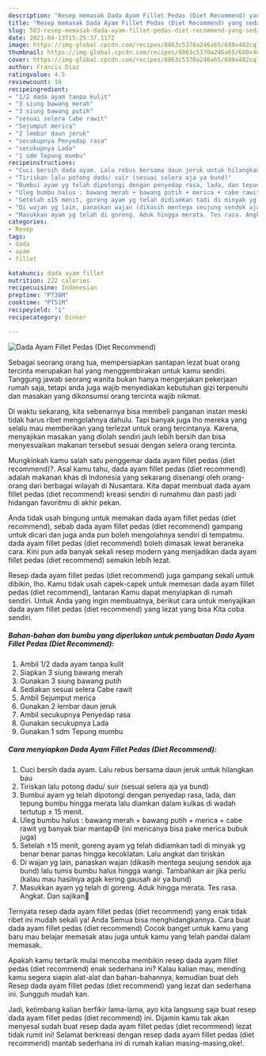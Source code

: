 ```yaml
---
description: "Resep memasak Dada Ayam Fillet Pedas (Diet Recommend) yang sedap Untuk Jualan"
title: "Resep memasak Dada Ayam Fillet Pedas (Diet Recommend) yang sedap Untuk Jualan"
slug: 503-resep-memasak-dada-ayam-fillet-pedas-diet-recommend-yang-sedap-untuk-jualan
date: 2021-04-13T15:25:37.117Z
image: https://img-global.cpcdn.com/recipes/8863c5370a246a65/680x482cq70/dada-ayam-fillet-pedas-diet-recommend-foto-resep-utama.jpg
thumbnail: https://img-global.cpcdn.com/recipes/8863c5370a246a65/680x482cq70/dada-ayam-fillet-pedas-diet-recommend-foto-resep-utama.jpg
cover: https://img-global.cpcdn.com/recipes/8863c5370a246a65/680x482cq70/dada-ayam-fillet-pedas-diet-recommend-foto-resep-utama.jpg
author: Francis Diaz
ratingvalue: 4.5
reviewcount: 10
recipeingredient:
- "1/2 dada ayam tanpa kulit"
- "3 siung bawang merah"
- "3 siung bawang putih"
- "sesuai selera Cabe rawit"
- "Sejumput merica"
- "2 lembar daun jeruk"
- "secukupnya Penyedap rasa"
- "secukupnya Lada"
- "1 sdm Tepung mumbu"
recipeinstructions:
- "Cuci bersih dada ayam. Lalu rebus bersama daun jeruk untuk hilangkan bau"
- "Tiriskan lalu potong dadu/ suir (sesuai selera aja ya bund)"
- "Bumbui ayam yg telah dipotongi dengan penyedap rasa, lada, dan tepung bumbu hingga merata lalu diamkan dalam kulkas di wadah tertutup ± 15 menit."
- "Uleg bumbu halus : bawang merah + bawang putih + merica + cabe rawit yg banyak biar mantap😅 (ini mericanya bisa pake merica bubuk juga)"
- "Setelah ±15 menit, goreng ayam yg telah didiamkan tadi di minyak yg benar benar panas hingga kecoklatan. Lalu angkat dan tiriskan"
- "Di wajan yg lain, panaskan wajan (dikasih mentega seujung sendok aja bund) lalu tumis bumbu halus hingga wangi. Tambahkan air jika perlu (kalau mau hasilnya agak kering gausah air ya bund)"
- "Masukkan ayam yg telah di goreng. Aduk hingga merata. Tes rasa. Angkat. Dan sajikan🥰"
categories:
- Resep
tags:
- dada
- ayam
- fillet

katakunci: dada ayam fillet 
nutrition: 222 calories
recipecuisine: Indonesian
preptime: "PT38M"
cooktime: "PT51M"
recipeyield: "1"
recipecategory: Dinner

---
```



![Dada Ayam Fillet Pedas (Diet Recommend)](https://img-global.cpcdn.com/recipes/8863c5370a246a65/680x482cq70/dada-ayam-fillet-pedas-diet-recommend-foto-resep-utama.jpg)

Sebagai seorang orang tua, mempersiapkan santapan lezat buat orang tercinta merupakan hal yang menggembirakan untuk kamu sendiri. Tanggung jawab seorang  wanita bukan hanya mengerjakan pekerjaan rumah saja, tetapi anda juga wajib menyediakan kebutuhan gizi terpenuhi dan masakan yang dikonsumsi orang tercinta wajib nikmat.

Di waktu  sekarang, kita sebenarnya bisa membeli panganan instan meski tidak harus ribet mengolahnya dahulu. Tapi banyak juga lho mereka yang selalu mau memberikan yang terlezat untuk orang tercintanya. Karena, menyajikan masakan yang diolah sendiri jauh lebih bersih dan bisa menyesuaikan makanan tersebut sesuai dengan selera orang tercinta. 



Mungkinkah kamu salah satu penggemar dada ayam fillet pedas (diet recommend)?. Asal kamu tahu, dada ayam fillet pedas (diet recommend) adalah makanan khas di Indonesia yang sekarang disenangi oleh orang-orang dari berbagai wilayah di Nusantara. Kita dapat membuat dada ayam fillet pedas (diet recommend) kreasi sendiri di rumahmu dan pasti jadi hidangan favoritmu di akhir pekan.

Anda tidak usah bingung untuk memakan dada ayam fillet pedas (diet recommend), sebab dada ayam fillet pedas (diet recommend) gampang untuk dicari dan juga anda pun boleh mengolahnya sendiri di tempatmu. dada ayam fillet pedas (diet recommend) boleh dimasak lewat beraneka cara. Kini pun ada banyak sekali resep modern yang menjadikan dada ayam fillet pedas (diet recommend) semakin lebih lezat.

Resep dada ayam fillet pedas (diet recommend) juga gampang sekali untuk dibikin, lho. Kamu tidak usah capek-capek untuk memesan dada ayam fillet pedas (diet recommend), lantaran Kamu dapat menyiapkan di rumah sendiri. Untuk Anda yang ingin membuatnya, berikut cara untuk menyajikan dada ayam fillet pedas (diet recommend) yang lezat yang bisa Kita coba sendiri.

<!--inarticleads1-->

##### Bahan-bahan dan bumbu yang diperlukan untuk pembuatan Dada Ayam Fillet Pedas (Diet Recommend):

1. Ambil 1/2 dada ayam tanpa kulit
1. Siapkan 3 siung bawang merah
1. Gunakan 3 siung bawang putih
1. Sediakan sesuai selera Cabe rawit
1. Ambil Sejumput merica
1. Gunakan 2 lembar daun jeruk
1. Ambil secukupnya Penyedap rasa
1. Gunakan secukupnya Lada
1. Gunakan 1 sdm Tepung mumbu




<!--inarticleads2-->

##### Cara menyiapkan Dada Ayam Fillet Pedas (Diet Recommend):

1. Cuci bersih dada ayam. Lalu rebus bersama daun jeruk untuk hilangkan bau
1. Tiriskan lalu potong dadu/ suir (sesuai selera aja ya bund)
1. Bumbui ayam yg telah dipotongi dengan penyedap rasa, lada, dan tepung bumbu hingga merata lalu diamkan dalam kulkas di wadah tertutup ± 15 menit.
1. Uleg bumbu halus : bawang merah + bawang putih + merica + cabe rawit yg banyak biar mantap😅 (ini mericanya bisa pake merica bubuk juga)
1. Setelah ±15 menit, goreng ayam yg telah didiamkan tadi di minyak yg benar benar panas hingga kecoklatan. Lalu angkat dan tiriskan
1. Di wajan yg lain, panaskan wajan (dikasih mentega seujung sendok aja bund) lalu tumis bumbu halus hingga wangi. Tambahkan air jika perlu (kalau mau hasilnya agak kering gausah air ya bund)
1. Masukkan ayam yg telah di goreng. Aduk hingga merata. Tes rasa. Angkat. Dan sajikan🥰




Ternyata resep dada ayam fillet pedas (diet recommend) yang enak tidak ribet ini mudah sekali ya! Anda Semua bisa menghidangkannya. Cara buat dada ayam fillet pedas (diet recommend) Cocok banget untuk kamu yang baru mau belajar memasak atau juga untuk kamu yang telah pandai dalam memasak.

Apakah kamu tertarik mulai mencoba membikin resep dada ayam fillet pedas (diet recommend) enak sederhana ini? Kalau kalian mau, mending kamu segera siapin alat-alat dan bahan-bahannya, kemudian buat deh Resep dada ayam fillet pedas (diet recommend) yang lezat dan sederhana ini. Sungguh mudah kan. 

Jadi, ketimbang kalian berfikir lama-lama, ayo kita langsung saja buat resep dada ayam fillet pedas (diet recommend) ini. Dijamin kamu tak akan menyesal sudah buat resep dada ayam fillet pedas (diet recommend) lezat tidak rumit ini! Selamat berkreasi dengan resep dada ayam fillet pedas (diet recommend) mantab sederhana ini di rumah kalian masing-masing,oke!.

